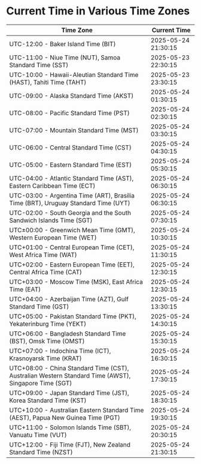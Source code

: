 # Current Time in Various Time Zones

| Time Zone | Current Time |
|-----------|--------------|
| UTC-12:00 - Baker Island Time (BIT) | 2025-05-24 21:30:15 |
| UTC-11:00 - Niue Time (NUT), Samoa Standard Time (SST) | 2025-05-23 22:30:15 |
| UTC-10:00 - Hawaii-Aleutian Standard Time (HAST), Tahiti Time (TAHT) | 2025-05-23 23:30:15 |
| UTC-09:00 - Alaska Standard Time (AKST) | 2025-05-24 01:30:15 |
| UTC-08:00 - Pacific Standard Time (PST) | 2025-05-24 02:30:15 |
| UTC-07:00 - Mountain Standard Time (MST) | 2025-05-24 03:30:15 |
| UTC-06:00 - Central Standard Time (CST) | 2025-05-24 04:30:15 |
| UTC-05:00 - Eastern Standard Time (EST) | 2025-05-24 05:30:15 |
| UTC-04:00 - Atlantic Standard Time (AST), Eastern Caribbean Time (ECT) | 2025-05-24 06:30:15 |
| UTC-03:00 - Argentina Time (ART), Brasília Time (BRT), Uruguay Standard Time (UYT) | 2025-05-24 06:30:15 |
| UTC-02:00 - South Georgia and the South Sandwich Islands Time (SGT) | 2025-05-24 07:30:15 |
| UTC±00:00 - Greenwich Mean Time (GMT), Western European Time (WET) | 2025-05-24 10:30:15 |
| UTC+01:00 - Central European Time (CET), West Africa Time (WAT) | 2025-05-24 11:30:15 |
| UTC+02:00 - Eastern European Time (EET), Central Africa Time (CAT) | 2025-05-24 12:30:15 |
| UTC+03:00 - Moscow Time (MSK), East Africa Time (EAT) | 2025-05-24 12:30:15 |
| UTC+04:00 - Azerbaijan Time (AZT), Gulf Standard Time (GST) | 2025-05-24 13:30:15 |
| UTC+05:00 - Pakistan Standard Time (PKT), Yekaterinburg Time (YEKT) | 2025-05-24 14:30:15 |
| UTC+06:00 - Bangladesh Standard Time (BST), Omsk Time (OMST) | 2025-05-24 15:30:15 |
| UTC+07:00 - Indochina Time (ICT), Krasnoyarsk Time (KRAT) | 2025-05-24 16:30:15 |
| UTC+08:00 - China Standard Time (CST), Australian Western Standard Time (AWST), Singapore Time (SGT) | 2025-05-24 17:30:15 |
| UTC+09:00 - Japan Standard Time (JST), Korea Standard Time (KST) | 2025-05-24 18:30:15 |
| UTC+10:00 - Australian Eastern Standard Time (AEST), Papua New Guinea Time (PGT) | 2025-05-24 19:30:15 |
| UTC+11:00 - Solomon Islands Time (SBT), Vanuatu Time (VUT) | 2025-05-24 20:30:15 |
| UTC+12:00 - Fiji Time (FJT), New Zealand Standard Time (NZST) | 2025-05-24 21:30:15 |
